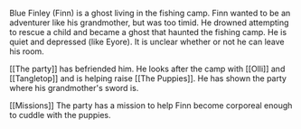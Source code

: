 Blue Finley (Finn) is a ghost living in the fishing camp.  Finn wanted to be an adventurer like his grandmother, but was too timid.  He drowned attempting to rescue a child and became a ghost that haunted the fishing camp.  He is quiet and depressed (like Eyore). It is unclear whether or not he can leave his room.

[[The party]] has befriended him.  He looks after the camp with [[Olli]] and [[Tangletop]] and is helping raise [[The Puppies]].  He has shown the party where his grandmother's sword is.


[[Missions]]
The party has a mission to help Finn become corporeal enough to cuddle with the puppies.